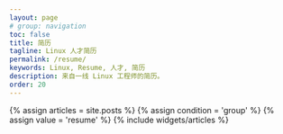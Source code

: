 ```yaml
---
layout: page
# group: navigation
toc: false
title: 简历
tagline: Linux 人才简历
permalink: /resume/
keywords: Linux, Resume, 人才, 简历
description: 来自一线 Linux 工程师的简历。
order: 20
---
```


<section id="home">
  {% assign articles = site.posts %}
  {% assign condition = 'group' %}
  {% assign value = 'resume' %}
  {% include widgets/articles %}
</section>
